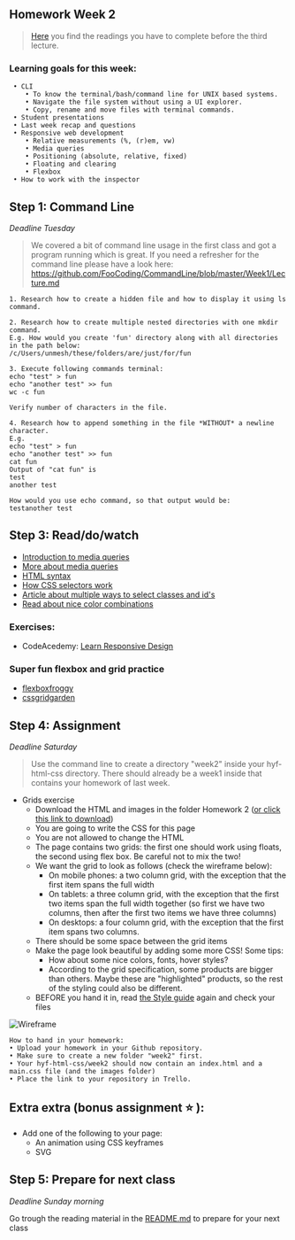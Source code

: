 ## Homework Week 2

> [Here](/Week3/README.md) you find the readings you have to complete before the third lecture.

### Learning goals for this week:

```
 • CLI
    • To know the terminal/bash/command line for UNIX based systems.
    • Navigate the file system without using a UI explorer.
    • Copy, rename and move files with terminal commands.
 • Student presentations
 • Last week recap and questions
 • Responsive web development
    • Relative measurements (%, (r)em, vw)
    • Media queries
    • Positioning (absolute, relative, fixed)
    • Floating and clearing
    • Flexbox
 • How to work with the inspector
```

## Step 1: Command Line

_Deadline Tuesday_

> We covered a bit of command line usage in the first class and got a program running which is great. If you need a refresher for the command line please have a look here: https://github.com/FooCoding/CommandLine/blob/master/Week1/Lecture.md

```
1. Research how to create a hidden file and how to display it using ls command.

2. Research how to create multiple nested directories with one mkdir command.
E.g. How would you create 'fun' directory along with all directories in the path below:
/c/Users/unmesh/these/folders/are/just/for/fun

3. Execute following commands terminal:
echo "test" > fun
echo "another test" >> fun
wc -c fun

Verify number of characters in the file.

4. Research how to append something in the file *WITHOUT* a newline character.
E.g.
echo "test" > fun
echo "another test" >> fun
cat fun
Output of "cat fun" is
test
another test

How would you use echo command, so that output would be:
testanother test

```

## Step 3: Read/do/watch

- [Introduction to media queries](https://teamtreehouse.com/library/css3/media-queries/introduction)
- [More about media queries](https://css-tricks.com/css-media-queries/)
- [HTML syntax](http://www.w3schools.com/html/html5_syntax.asp)
- [How CSS selectors work](https://css-tricks.com/how-css-selectors-work/)
- [Article about multiple ways to select classes and id's](https://css-tricks.com/multiple-class-id-selectors)
- [Read about nice color combinations](http://www.colorcombos.com/index.html)

### Exercises:

- CodeAcedemy: [Learn Responsive Design](https://www.codecademy.com/learn/learn-responsive-design)

### Super fun flexbox and grid practice

- [flexboxfroggy](https://flexboxfroggy.com/)
- [cssgridgarden](http://cssgridgarden.com/)

## Step 4: Assignment

_Deadline Saturday_

> Use the command line to create a directory "week2" inside your hyf-html-css directory. There should already be a week1 inside that contains your homework of last week.

- Grids exercise
  - Download the HTML and images in the folder Homework 2 ([or click this link to download](https://minhaskamal.github.io/DownGit/#/home?url=https://github.com/FooCoding/HTML-CSS/tree/master/Week2/Homework2))
  - You are going to write the CSS for this page
  - You are not allowed to change the HTML
  - The page contains two grids: the first one should work using floats, the second using flex box. Be careful not to mix the two!
  - We want the grid to look as follows (check the wireframe below):
    - On mobile phones: a two column grid, with the exception that the first item spans the full width
    - On tablets: a three column grid, with the exception that the first two items span the full width together (so first we have two columns, then after the first two items we have three columns)
    - On desktops: a four column grid, with the exception that the first item spans two columns.
  - There should be some space between the grid items
  - Make the page look beautiful by adding some more CSS! Some tips:
    - How about some nice colors, fonts, hover styles?
    - According to the grid specification, some products are bigger than others. Maybe these are "highlighted" products, so the rest of the styling could also be different.
  - BEFORE you hand it in, read [the Style guide](http://www.w3schools.com/html/html5_syntax.asp) again and check your files

![Wireframe](assets/wireframe.png)

```
How to hand in your homework:
• Upload your homework in your Github repository.
• Make sure to create a new folder "week2" first.
• Your hyf-html-css/week2 should now contain an index.html and a main.css file (and the images folder)
• Place the link to your repository in Trello.
```

## Extra extra (bonus assignment :star: ):

- Add one of the following to your page:
  - An animation using CSS keyframes
  - SVG

## Step 5: Prepare for next class

_Deadline Sunday morning_

Go trough the reading material in the [README.md](/Week3/README.md) to prepare for your next class
